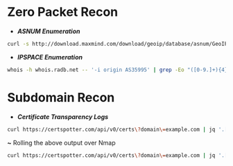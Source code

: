# Zero Packet Recon

* ***ASNUM Enumeration***

```zsh
curl -s http://download.maxmind.com/download/geoip/database/asnum/GeoIPASNum2.zip | gunzip | cut -d"," -f3 | sed 's/"//g' | sort -u | grep -i google
```
* ***IPSPACE Enumeration***

```zsh
whois -h whois.radb.net -- '-i origin AS35995' | grep -Eo "([0-9.]+){4}/[0-9]+"
```
# Subdomain Recon

* ***Certificate Transparency Logs***

```zsh
curl https://certspotter.com/api/v0/certs\?domain\=example.com | jq '.[].dns_names[]' | sed 's/\"//g' | sed 's/\*\.//g' | uniq
```
  **~** Rolling the above output over Nmap  
```zsh
curl https://certspotter.com/api/v0/certs\?domain\=example.com | jq '.[].dns_names[]' | sed 's/\"//g' | sed 's/\*\.//g' | uniq | dig +short -f - | uniq | grep ".example.com" | nmap -T5 -Pn -sS -i - -p 80,443,21,22,8008,8080,8081,8443 --open -n -oG -
```
